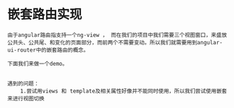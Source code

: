 # 嵌套路由实现
    由于angular路由指支持一个ng-view ， 而在我们的项目中我们需要三个视图窗口，来盛放公共头、公共尾、和变化的页面部分，而前两个不需要变动。所以我们就需要用到angular-ui-router中的嵌套路由的概念。

    下面我们来做一个demo。


    遇到的问题：
        1.尝试用views 和 template及相关属性好像并不能同时使用，所以我们尝试使用嵌套来进行视图切换
